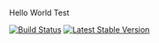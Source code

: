 Hello World Test

[![Build Status](https://travis-ci.org/claytonfbell/package.svg?branch=master)](https://travis-ci.org/claytonfbell/package)
[![Latest Stable Version](https://poser.pugx.org/claytonfbell/package/v/stable)](https://packagist.org/packages/claytonfbell/package)